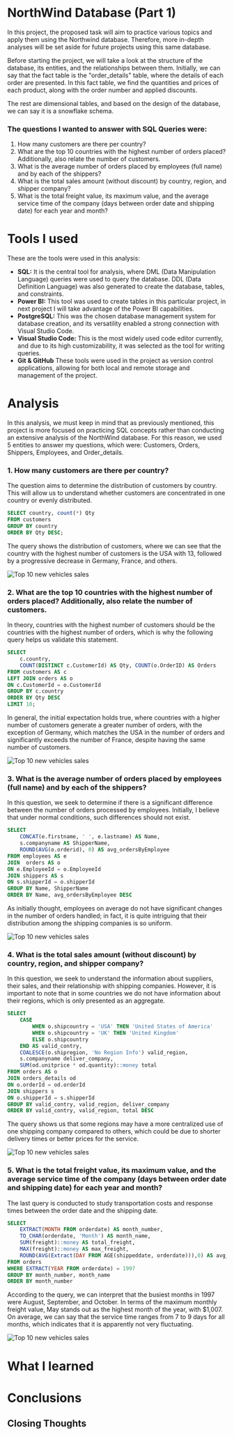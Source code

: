 # NorthWind Database (Part 1)

In this project, the proposed task will aim to practice various topics and apply them using the Northwind database. Therefore, more in-depth analyses will be set aside for future projects using this same database.

Before starting the project, we will take a look at the structure of the database, its entities, and the relationships between them. Initially, we can say that the fact table is the "order_details" table, where the details of each order are presented. In this fact table, we find the quantities and prices of each product, along with the order number and applied discounts.

The rest are dimensional tables, and based on the design of the database, we can say it is a snowflake schema.

### The questions I wanted to answer with SQL Queries were:

1. How many customers are there per country?
2. What are the top 10 countries with the highest number of orders placed? Additionally, also relate the number of customers.
3. What is the average number of orders placed by employees (full name) and by each of the shippers?
4. What is the total sales amount (without discount) by country, region, and shipper company?
5. What is the total freight value, its maximum value, and the average service time of the company (days between order date and shipping date) for each year and month?

# Tools I used

These are the tools were used in this analysis:

- **SQL:** It is the central tool for analysis, where DML (Data Manipulation Language) queries were used to query the database. DDL (Data Definition Language) was also generated to create the database, tables, and constraints.
- **Power BI:** This tool was used to create tables in this particular project, in next project I will take advantage of the Power BI capabilities.
- **PostgreSQL:** This was the chosen database management system for database creation, and its versatility enabled a strong connection with Visual Studio Code.
- **Visual Studio Code:** This is the most widely used code editor currently, and due to its high customizability, it was selected as the tool for writing queries.
- **Git & GitHub** These tools were used in the project as version control applications, allowing for both local and remote storage and management of the project.

# Analysis

In this analysis, we must keep in mind that as previously mentioned, this project is more focused on practicing SQL concepts rather than conducting an extensive analysis of the NorthWind database. For this reason, we used 5 entities to answer my questions, which were: Customers, Orders, Shippers, Employees, and Order_details.

### 1. How many customers are there per country?

The question aims to determine the distribution of customers by country. This will allow us to understand whether customers are concentrated in one country or evenly distributed.

```sql
SELECT country, count(*) Qty
FROM customers
GROUP BY country
ORDER BY Qty DESC;
```

The query shows the distribution of customers, where we can see that the country with the highest number of customers is the USA with 13, followed by a progressive decrease in Germany, France, and others.

![Top 10 new vehicles sales](assets/Graph1.png)

### 2. What are the top 10 countries with the highest number of orders placed? Additionally, also relate the number of customers.

In theory, countries with the highest number of customers should be the countries with the highest number of orders, which is why the following query helps us validate this statement.

```sql
SELECT
    c.country,
    COUNT(DISTINCT c.CustomerId) AS Qty, COUNT(o.OrderID) AS Orders
FROM customers AS c
LEFT JOIN orders AS o
ON c.CustomerId = o.CustomerId
GROUP BY c.country
ORDER BY Qty DESC
LIMIT 10;
```

In general, the initial expectation holds true, where countries with a higher number of customers generate a greater number of orders, with the exception of Germany, which matches the USA in the number of orders and significantly exceeds the number of France, despite having the same number of customers.

![Top 10 new vehicles sales](assets/Graph2.png)

### 3. What is the average number of orders placed by employees (full name) and by each of the shippers?

In this question, we seek to determine if there is a significant difference between the number of orders processed by employees. Initially, I believe that under normal conditions, such differences should not exist.

```sql
SELECT
    CONCAT(e.firstname, ' ', e.lastname) AS Name,
    s.companyname AS ShipperName,
    ROUND(AVG(o.orderid), 0) AS avg_ordersByEmployee
FROM employees AS e
JOIN  orders AS o
ON e.EmployeeId = o.EmployeeId
JOIN shippers AS s
ON s.shipperId = o.shipperId
GROUP BY Name, ShipperName
ORDER BY Name, avg_ordersByEmployee DESC
```

As initially thought, employees on average do not have significant changes in the number of orders handled; in fact, it is quite intriguing that their distribution among the shipping companies is so uniform.

![Top 10 new vehicles sales](assets/Graph3.png)

### 4. What is the total sales amount (without discount) by country, region, and shipper company?

In this question, we seek to understand the information about suppliers, their sales, and their relationship with shipping companies. However, it is important to note that in some countries we do not have information about their regions, which is only presented as an aggregate.

```sql
SELECT
    CASE
        WHEN o.shipcountry = 'USA' THEN 'United States of America'
        WHEN o.shipcountry = 'UK' THEN 'United Kingdom'
        ELSE o.shipcountry
    END AS valid_contry,
    COALESCE(o.shipregion, 'No Region Info') valid_region,
    s.companyname deliver_company,
    SUM(od.unitprice * od.quantity)::money total
FROM orders AS o
JOIN orders_details od
ON o.orderId = od.orderId
JOIN shippers s
ON o.shipperId = s.shipperId
GROUP BY valid_contry, valid_region, deliver_company
ORDER BY valid_contry, valid_region, total DESC
```

The query shows us that some regions may have a more centralized use of one shipping company compared to others, which could be due to shorter delivery times or better prices for the service.

![Top 10 new vehicles sales](assets/Graph4.png)

### 5. What is the total freight value, its maximum value, and the average service time of the company (days between order date and shipping date) for each year and month?

The last query is conducted to study transportation costs and response times between the order date and the shipping date.

```sql
SELECT
    EXTRACT(MONTH FROM orderdate) AS month_number,
    TO_CHAR(orderdate, 'Month') AS month_name,
    SUM(freight)::money AS total_freight,
    MAX(freight)::money AS max_freight,
    ROUND(AVG(Extract(DAY FROM AGE(shippeddate, orderdate))),0) AS avg_of_service_time
FROM orders
WHERE EXTRACT(YEAR FROM orderdate) = 1997
GROUP BY month_number, month_name
ORDER BY month_number
```

According to the query, we can interpret that the busiest months in 1997 were August, September, and October. In terms of the maximum monthly freight value, May stands out as the highest month of the year, with $1,007. On average, we can say that the service time ranges from 7 to 9 days for all months, which indicates that it is apparently not very fluctuating.

![Top 10 new vehicles sales](assets/Graph5.png)

# What I learned

# Conclusions

## Closing Thoughts
